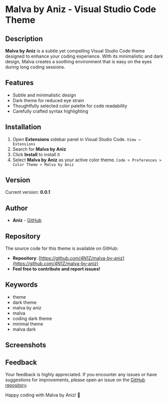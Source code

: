 # Malva by Aniz - Visual Studio Code Theme


## Description

**Malva by Aniz** is a subtle yet compelling Visual Studio Code theme designed to enhance your coding experience. With its minimalistic and dark design, Malva creates a soothing environment that is easy on the eyes during long coding sessions.

## Features

- Subtle and minimalistic design
- Dark theme for reduced eye strain
- Thoughtfully selected color palette for code readability
- Carefully crafted syntax highlighting

## Installation

1. Open **Extensions** sidebar panel in Visual Studio Code. `View → Extensions`
2. Search for **Malva by Aniz**
3. Click **Install** to install it
4. Select **Malva by Aniz** as your active color theme. `Code > Preferences > Color Theme > Malva by Aniz`

## Version

Current version: **0.0.1**

## Author

- **Aniz** - [GitHub](https://github.com/4N1Z)

## Repository

The source code for this theme is available on GitHub:

- **Repository**: [https://github.com/4N1Z/malva-by-aniz](https://github.com/4N1Z/malva-by-aniz)
- **Feel free to contribute and report issues!**

## Keywords

- theme
- dark theme
- malva by aniz
- malva
- coding dark theme
- minimal theme
- malva dark

## Screenshots

<!-- ![Malva by Aniz](https://raw.githubusercontent.com/4N1Z/malva-by-aniz/main/images/malva-screenshot-1.png) -->

## Feedback

Your feedback is highly appreciated. If you encounter any issues or have suggestions for improvements, please open an issue on the [GitHub repository](https://github.com/4N1Z/malva-by-aniz).

Happy coding with Malva by Aniz! 🚀